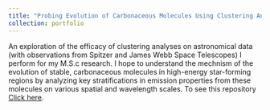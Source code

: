 ```yaml
---
title: "Probing Evolution of Carbonaceous Molecules Using Clustering Analyses"
collection: portfolio
---
```


An exploration of the efficacy of clustering analyses on astronomical data (with observations from Spitzer and James Webb Space Telescopes) I perform for my M.S.c research. I hope to understand the mechnism of the evolution of stable, carbonaceous molecules in high-energy star-forming regions by analyzing key stratifications in emission properties from these molecules on various spatial and wavelength scales. To see this repository [Click here](https://github.com/sofiapasquini/PAH-revolution).
